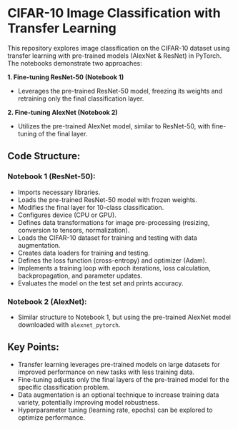 # CIFAR-10 Image Classification with Transfer Learning
This repository explores image classification on the CIFAR-10 dataset using transfer learning with pre-trained models (AlexNet & ResNet) in PyTorch. The notebooks demonstrate two approaches:

**1. Fine-tuning ResNet-50 (Notebook 1)**
- Leverages the pre-trained ResNet-50 model, freezing its weights and retraining only the final classification layer.

**2. Fine-tuning AlexNet (Notebook 2)**
- Utilizes the pre-trained AlexNet model, similar to ResNet-50, with fine-tuning of the final layer.


## Code Structure:

### Notebook 1 (ResNet-50):
  - Imports necessary libraries.
  - Loads the pre-trained ResNet-50 model with frozen weights.
  - Modifies the final layer for 10-class classification.
  - Configures device (CPU or GPU).
  - Defines data transformations for image pre-processing (resizing, conversion to tensors, normalization).
  - Loads the CIFAR-10 dataset for training and testing with data augmentation.
  - Creates data loaders for training and testing.
  - Defines the loss function (cross-entropy) and optimizer (Adam).
  - Implements a training loop with epoch iterations, loss calculation, backpropagation, and parameter updates.
  - Evaluates the model on the test set and prints accuracy.


### Notebook 2 (AlexNet):
  - Similar structure to Notebook 1, but using the pre-trained AlexNet model downloaded with `alexnet_pytorch`.

## Key Points:

- Transfer learning leverages pre-trained models on large datasets for improved performance on new tasks with less training data.
- Fine-tuning adjusts only the final layers of the pre-trained model for the specific classification problem.
- Data augmentation is an optional technique to increase training data variety, potentially improving model robustness.
- Hyperparameter tuning (learning rate, epochs) can be explored to optimize performance.
